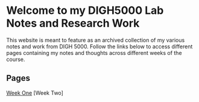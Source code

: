 # Welcome to my DIGH5000 Lab Notes and Research Work
This website is meant to feature as an archived collection of my various notes and work from DIGH 5000. Follow the links below to access different pages containing my notes and thoughts across different weeks of the course.
## Pages
[Week One](Week1.md)
[Week Two]
